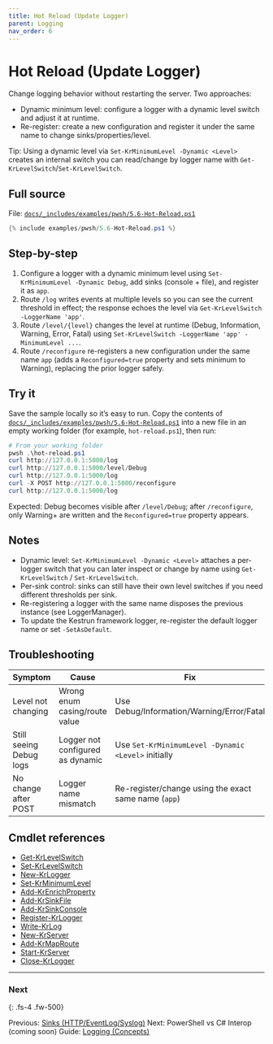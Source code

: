 ```yaml
---
title: Hot Reload (Update Logger)
parent: Logging
nav_order: 6
---
```


# Hot Reload (Update Logger)

Change logging behavior without restarting the server. Two approaches:

- Dynamic minimum level: configure a logger with a dynamic level switch and adjust it at runtime.
- Re-register: create a new configuration and register it under the same name to change sinks/properties/level.

Tip: Using a dynamic level via `Set-KrMinimumLevel -Dynamic <Level>` creates an internal switch you can read/change by logger name with `Get-KrLevelSwitch`/`Set-KrLevelSwitch`.

## Full source

File: [`docs/_includes/examples/pwsh/5.6-Hot-Reload.ps1`][5.6-Hot-Reload.ps1]

```powershell
{% include examples/pwsh/5.6-Hot-Reload.ps1 %}
```

## Step-by-step

1. Configure a logger with a dynamic minimum level using `Set-KrMinimumLevel -Dynamic Debug`, add sinks (console + file), and register it as `app`.
2. Route `/log` writes events at multiple levels so you can see the current threshold in effect; the
	response echoes the level via `Get-KrLevelSwitch -LoggerName 'app'`.
3. Route `/level/{level}` changes the level at runtime (Debug, Information, Warning, Error, Fatal)
	using `Set-KrLevelSwitch -LoggerName 'app' -MinimumLevel ...`.
4. Route `/reconfigure` re-registers a new configuration under the same name `app` (adds a
	`Reconfigured=true` property and sets minimum to Warning), replacing the prior logger safely.

## Try it

Save the sample locally so it’s easy to run. Copy the contents of
[`docs/_includes/examples/pwsh/5.6-Hot-Reload.ps1`][5.6-Hot-Reload.ps1] into a new file in an
empty working folder (for example, `hot-reload.ps1`), then run:

```powershell
# From your working folder
pwsh .\hot-reload.ps1
curl http://127.0.0.1:5000/log
curl http://127.0.0.1:5000/level/Debug
curl http://127.0.0.1:5000/log
curl -X POST http://127.0.0.1:5000/reconfigure
curl http://127.0.0.1:5000/log
```

Expected: Debug becomes visible after `/level/Debug`; after `/reconfigure`, only Warning+ are written and the `Reconfigured=true` property appears.

## Notes

- Dynamic level: `Set-KrMinimumLevel -Dynamic <Level>` attaches a per-logger switch that you can later
	inspect or change by name using `Get-KrLevelSwitch` / `Set-KrLevelSwitch`.
- Per-sink control: sinks can still have their own level switches if you need different thresholds per sink.
- Re-registering a logger with the same name disposes the previous instance (see LoggerManager).
- To update the Kestrun framework logger, re-register the default logger name or set `-SetAsDefault`.

## Troubleshooting

| Symptom                 | Cause                            | Fix                                                  |
|-------------------------|----------------------------------|------------------------------------------------------|
| Level not changing      | Wrong enum casing/route value    | Use Debug/Information/Warning/Error/Fatal            |
| Still seeing Debug logs | Logger not configured as dynamic | Use `Set-KrMinimumLevel -Dynamic <Level>` initially  |
| No change after POST    | Logger name mismatch             | Re-register/change using the exact same name (`app`) |

## Cmdlet references

- [Get-KrLevelSwitch][Get-KrLevelSwitch]
- [Set-KrLevelSwitch][Set-KrLevelSwitch]
- [New-KrLogger][New-KrLogger]
- [Set-KrMinimumLevel][Set-KrMinimumLevel]
- [Add-KrEnrichProperty][Add-KrEnrichProperty]
- [Add-KrSinkFile][Add-KrSinkFile]
- [Add-KrSinkConsole][Add-KrSinkConsole]
- [Register-KrLogger][Register-KrLogger]
- [Write-KrLog][Write-KrLog]
- [New-KrServer][New-KrServer]
- [Add-KrMapRoute][Add-KrMapRoute]
- [Start-KrServer][Start-KrServer]
- [Close-KrLogger][Close-KrLogger]

---

### Next

{: .fs-4 .fw-500}

Previous: [Sinks (HTTP/EventLog/Syslog)](./5.Sinks-Advanced)
Next: PowerShell vs C# Interop (coming soon)
Guide: [Logging (Concepts)](/guides/logging)

[5.6-Hot-Reload.ps1]: /_includes/examples/pwsh/5.6-Hot-Reload.ps1
[Get-KrLevelSwitch]: /pwsh/cmdlets/Get-KrLevelSwitch
[Set-KrLevelSwitch]: /pwsh/cmdlets/Set-KrLevelSwitch
[New-KrLogger]: /pwsh/cmdlets/New-KrLogger
[Set-KrMinimumLevel]: /pwsh/cmdlets/Set-KrMinimumLevel
[Add-KrEnrichProperty]: /pwsh/cmdlets/Add-KrEnrichProperty
[Add-KrSinkFile]: /pwsh/cmdlets/Add-KrSinkFile
[Add-KrSinkConsole]: /pwsh/cmdlets/Add-KrSinkConsole
[Register-KrLogger]: /pwsh/cmdlets/Register-KrLogger
[Write-KrLog]: /pwsh/cmdlets/Write-KrLog
[New-KrServer]: /pwsh/cmdlets/New-KrServer
[Add-KrMapRoute]: /pwsh/cmdlets/Add-KrMapRoute
[Start-KrServer]: /pwsh/cmdlets/Start-KrServer
[Close-KrLogger]: /pwsh/cmdlets/Close-KrLogger
